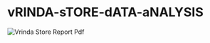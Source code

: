 # vRINDA-sTORE-dATA-aNALYSIS


![Vrinda Store Report Pdf](https://github.com/user-attachments/assets/4aa5459e-fd8b-4a26-9c03-145bef467796)


